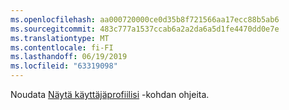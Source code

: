 ```yaml
---
ms.openlocfilehash: aa000720000ce0d35b8f721566aa17ecc88b5ab6
ms.sourcegitcommit: 483c777a1537ccab6a2a2da6a5d1fe4470dd0e7e
ms.translationtype: MT
ms.contentlocale: fi-FI
ms.lasthandoff: 06/19/2019
ms.locfileid: "63319098"
---
```

Noudata [Näytä käyttäjäprofiilisi](https://docs.microsoft.com/dynamics365/customer-engagement/basics/view-your-user-profile) -kohdan ohjeita.